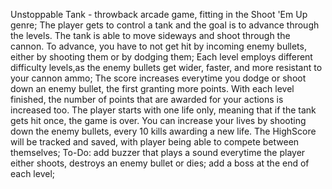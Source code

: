 Unstoppable Tank - throwback arcade game, fitting in the Shoot 'Em Up genre;
                   The player gets to control a tank and the goal is to advance through the levels. The tank is able to move
                   sideways and shoot through the cannon. To advance, you have to not get hit by incoming enemy bullets, 
                   either by shooting them or by dodging them;
                   Each level employs different difficulty levels,as the enemy bullets get wider, faster, and more resistant to
                   your cannon ammo;
                   The score increases everytime you dodge or shoot down an enemy bullet, the first granting more points.
                   With each level finished, the number of points that are awarded for your actions is increased too.
                   The player starts with one life only, meaning that if the tank gets hit once, the game is over. You can
                   increase your lives by shooting down the enemy bullets, every 10 kills awarding a new life.
                   The HighScore will be tracked and saved, with player being able to compete between themselves;
       To-Do: add buzzer that plays a sound everytime the player either shoots, destroys an enemy bullet or dies;
              add a boss at the end of each level;
